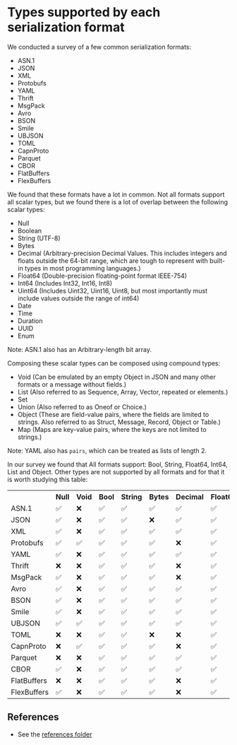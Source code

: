 # Types supported by each serialization format

We conducted a survey of a few common serialization formats:

* ASN.1
* JSON
* XML
* Protobufs
* YAML
* Thrift
* MsgPack
* Avro
* BSON
* Smile
* UBJSON
* TOML
* CapnProto
* Parquet
* CBOR
* FlatBuffers
* FlexBuffers

We found that these formats have a lot in common.
Not all formats support all scalar types, but we found there is a lot of overlap between the following scalar types:

* Null
* Boolean
* String (UTF-8)
* Bytes
* Decimal (Arbitrary-precision Decimal Values. This includes integers and floats outside the 64-bit range, which are tough to represent with built-in types in most programming languages.)
* Float64 (Double-precision floating-point format IEEE-754)
* Int64 (Includes Int32, Int16, Int8)
* Uint64 (Includes Uint32, Uint16, Uint8, but most importantly must include values outside the range of int64)
* Date
* Time
* Duration
* UUID
* Enum

Note: ASN.1 also has an Arbitrary-length bit array.

Composing these scalar types can be composed using compound types:

* Void (Can be emulated by an empty Object in JSON and many other formats or a message without fields.)
* List (Also referred to as Sequence, Array, Vector, repeated or elements.)
* Set
* Union (Also referred to as Oneof or Choice.)
* Object (These are field-value pairs, where the fields are limited to strings. Also referred to as Struct, Message, Record, Object or Table.)
* Map (Maps are key-value pairs, where the keys are not limited to strings.)

Note: YAML also has `pairs`, which can be treated as lists of length 2.

In our survey we found that All formats support: Bool, String, Float64, Int64, List and Object.
Other types are not supported by all formats and for that it is worth studying this table:

<table>
<tr>
<th></th>
<th>Null</th>
<th>Void</th>
<th>Bool</th>
<th>String</th>
<th>Bytes</th>
<th>Decimal</th>
<th>Float64</th>
<th>Uint64</th>
<th>Int64</th>
<th>Date</th>
<th>Time</th>
<th>Duration</th>
<th>Enum</th>
<th>List</th>
<th>Set</th>
<th>Union</th>
<th>Map</th>
<th>Object</th>
<th>UUID</th>
</tr>

<tr>
<td>ASN.1</td>
<td>✅</td>
<td>❌</td>
<td>✅</td>
<td>✅</td>
<td>✅</td>
<td>✅</td>
<td>✅</td>
<td>❌</td>
<td>✅</td>
<td>✅</td>
<td>✅</td>
<td>✅</td>
<td>✅</td>
<td>✅</td>
<td>✅</td>
<td>✅</td>
<td>❌</td>
<td>✅</td>
<td>❌</td>
</tr>

<tr>
<td>JSON</td>
<td>✅</td>
<td>❌</td>
<td>✅</td>
<td>✅</td>
<td>❌</td>
<td>✅</td>
<td>✅</td>
<td>❌</td>
<td>✅</td>
<td>✅</td>
<td>✅</td>
<td>✅</td>
<td>❌</td>
<td>✅</td>
<td>✅</td>
<td>✅</td>
<td>❌</td>
<td>✅</td>
<td>✅</td>
</tr>

<tr>
<td>XML</td>
<td>✅</td>
<td>❌</td>
<td>✅</td>
<td>✅</td>
<td>✅</td>
<td>✅</td>
<td>✅</td>
<td>✅</td>
<td>✅</td>
<td>✅</td>
<td>✅</td>
<td>✅</td>
<td>✅</td>
<td>✅</td>
<td>❌</td>
<td>✅</td>
<td>❌</td>
<td>✅</td>
<td>❌</td>
</tr>

<tr>
<td>Protobufs</td>
<td>✅</td>
<td>✅</td>
<td>✅</td>
<td>✅</td>
<td>✅</td>
<td>❌</td>
<td>✅</td>
<td>✅</td>
<td>✅</td>
<td>❌</td>
<td>✅</td>
<td>✅</td>
<td>✅</td>
<td>✅</td>
<td>❌</td>
<td>✅</td>
<td>✅</td>
<td>✅</td>
<td>❌</td>
</tr>

<tr>
<td>YAML</td>
<td>✅</td>
<td>❌</td>
<td>✅</td>
<td>✅</td>
<td>✅</td>
<td>✅</td>
<td>✅</td>
<td>❌</td>
<td>✅</td>
<td>❌</td>
<td>✅</td>
<td>❌</td>
<td>❌</td>
<td>✅</td>
<td>✅</td>
<td>❌</td>
<td>✅</td>
<td>✅</td>
<td>❌</td>
</tr>

<tr>
<td>Thrift</td>
<td>❌</td>
<td>❌</td>
<td>✅</td>
<td>✅</td>
<td>✅</td>
<td>❌</td>
<td>✅</td>
<td>❌</td>
<td>✅</td>
<td>❌</td>
<td>❌</td>
<td>❌</td>
<td>✅</td>
<td>✅</td>
<td>✅</td>
<td>✅</td>
<td>✅</td>
<td>✅</td>
<td>❌</td>
</tr>

<tr>
<td>MsgPack</td>
<td>✅</td>
<td>❌</td>
<td>✅</td>
<td>✅</td>
<td>✅</td>
<td>❌</td>
<td>✅</td>
<td>✅</td>
<td>✅</td>
<td>❌</td>
<td>✅</td>
<td>✅</td>
<td>❌</td>
<td>✅</td>
<td>❌</td>
<td>❌</td>
<td>✅</td>
<td>✅</td>
<td>❌</td>
</tr>

<tr>
<td>Avro</td>
<td>✅</td>
<td>❌</td>
<td>✅</td>
<td>✅</td>
<td>✅</td>
<td>✅</td>
<td>✅</td>
<td>❌</td>
<td>✅</td>
<td>✅</td>
<td>✅</td>
<td>✅</td>
<td>✅</td>
<td>✅</td>
<td>❌</td>
<td>✅</td>
<td>❌</td>
<td>✅</td>
<td>✅</td>
</tr>

<tr>
<td>BSON</td>
<td>✅</td>
<td>❌</td>
<td>✅</td>
<td>✅</td>
<td>✅</td>
<td>✅</td>
<td>✅</td>
<td>❌</td>
<td>✅</td>
<td>✅</td>
<td>✅</td>
<td>❌</td>
<td>❌</td>
<td>✅</td>
<td>❌</td>
<td>❌</td>
<td>❌</td>
<td>✅</td>
<td>✅</td>
</tr>

<tr>
<td>Smile</td>
<td>✅</td>
<td>❌</td>
<td>✅</td>
<td>✅</td>
<td>✅</td>
<td>✅</td>
<td>✅</td>
<td>❌</td>
<td>✅</td>
<td>❌</td>
<td>❌</td>
<td>❌</td>
<td>❌</td>
<td>✅</td>
<td>❌</td>
<td>❌</td>
<td>❌</td>
<td>✅</td>
<td>❌</td>
</tr>

<tr>
<td>UBJSON</td>
<td>✅</td>
<td>✅</td>
<td>✅</td>
<td>✅</td>
<td>✅</td>
<td>✅</td>
<td>✅</td>
<td>❌</td>
<td>✅</td>
<td>❌</td>
<td>❌</td>
<td>❌</td>
<td>❌</td>
<td>✅</td>
<td>❌</td>
<td>❌</td>
<td>❌</td>
<td>✅</td>
<td>❌</td>
</tr>

<tr>
<td>TOML</td>
<td>❌</td>
<td>❌</td>
<td>✅</td>
<td>✅</td>
<td>❌</td>
<td>❌</td>
<td>✅</td>
<td>❌</td>
<td>✅</td>
<td>✅</td>
<td>✅</td>
<td>❌</td>
<td>❌</td>
<td>✅</td>
<td>❌</td>
<td>❌</td>
<td>❌</td>
<td>✅</td>
<td>❌</td>
</tr>

<tr>
<td>CapnProto</td>
<td>❌</td>
<td>✅</td>
<td>✅</td>
<td>✅</td>
<td>✅</td>
<td>❌</td>
<td>✅</td>
<td>✅</td>
<td>✅</td>
<td>❌</td>
<td>❌</td>
<td>❌</td>
<td>✅</td>
<td>✅</td>
<td>❌</td>
<td>✅</td>
<td>❌</td>
<td>✅</td>
<td>❌</td>
</tr>

<tr>
<td>Parquet</td>
<td>❌</td>
<td>❌</td>
<td>✅</td>
<td>✅</td>
<td>✅</td>
<td>✅</td>
<td>✅</td>
<td>❌</td>
<td>✅</td>
<td>✅</td>
<td>✅</td>
<td>❌</td>
<td>✅</td>
<td>✅</td>
<td>❌</td>
<td>❌</td>
<td>✅</td>
<td>✅</td>
<td>✅</td>
</tr>

<tr>
<td>CBOR</td>
<td>✅</td>
<td>❌</td>
<td>✅</td>
<td>✅</td>
<td>✅</td>
<td>✅</td>
<td>✅</td>
<td>✅</td>
<td>✅</td>
<td>✅</td>
<td>✅</td>
<td>❌</td>
<td>❌</td>
<td>✅</td>
<td>❌</td>
<td>❌</td>
<td>✅</td>
<td>✅</td>
<td>❌</td>
</tr>

<tr>
<td>FlatBuffers</td>
<td>❌</td>
<td>❌</td>
<td>✅</td>
<td>✅</td>
<td>✅</td>
<td>❌</td>
<td>✅</td>
<td>✅</td>
<td>✅</td>
<td>❌</td>
<td>❌</td>
<td>❌</td>
<td>✅</td>
<td>✅</td>
<td>❌</td>
<td>✅</td>
<td>❌</td>
<td>✅</td>
<td>❌</td>
</tr>

<tr>
<td>FlexBuffers</td>
<td>✅</td>
<td>❌</td>
<td>✅</td>
<td>✅</td>
<td>✅</td>
<td>❌</td>
<td>✅</td>
<td>✅</td>
<td>✅</td>
<td>❌</td>
<td>❌</td>
<td>❌</td>
<td>❌</td>
<td>✅</td>
<td>❌</td>
<td>❌</td>
<td>✅</td>
<td>✅</td>
<td>❌</td>
</tr>

</table>

## References

* See the [references folder](./references/)
